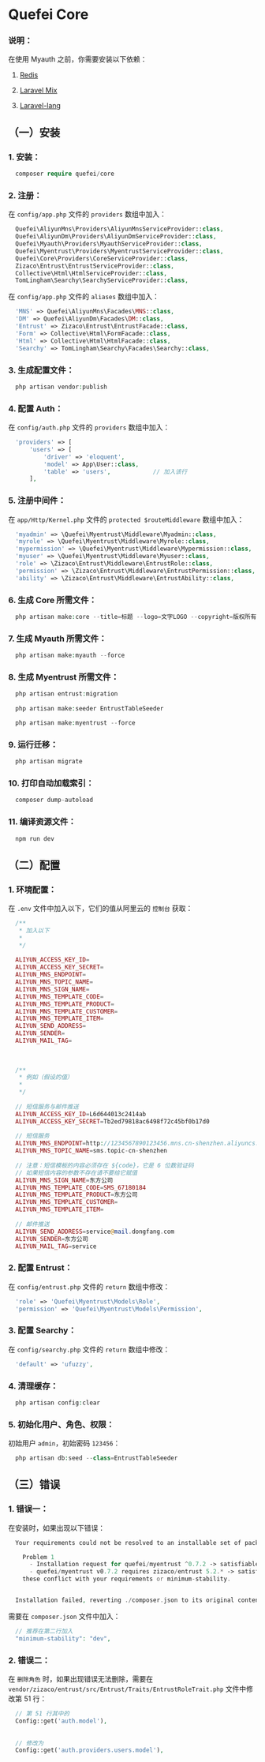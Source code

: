 # Quefei Core




### 说明：


在使用 Myauth 之前，你需要安装以下依赖：

1. [Redis](http://www.redis.cn)

2. [Laravel Mix](http://d.laravel-china.org/docs/5.4/mix)

3. [Laravel-lang](https://github.com/caouecs/Laravel-lang)




## （一）安装



### 1. 安装：


```php
  composer require quefei/core
```



### 2. 注册：


在 `config/app.php` 文件的 `providers` 数组中加入：

```php
  Quefei\AliyunMns\Providers\AliyunMnsServiceProvider::class,
  Quefei\AliyunDm\Providers\AliyunDmServiceProvider::class,
  Quefei\Myauth\Providers\MyauthServiceProvider::class,
  Quefei\Myentrust\Providers\MyentrustServiceProvider::class,
  Quefei\Core\Providers\CoreServiceProvider::class,
  Zizaco\Entrust\EntrustServiceProvider::class,
  Collective\Html\HtmlServiceProvider::class,
  TomLingham\Searchy\SearchyServiceProvider::class,
```


在 `config/app.php` 文件的 `aliases` 数组中加入：

```php
  'MNS' => Quefei\AliyunMns\Facades\MNS::class,
  'DM' => Quefei\AliyunDm\Facades\DM::class,
  'Entrust' => Zizaco\Entrust\EntrustFacade::class,
  'Form' => Collective\Html\FormFacade::class,
  'Html' => Collective\Html\HtmlFacade::class,
  'Searchy' => TomLingham\Searchy\Facades\Searchy::class,
```



### 3. 生成配置文件：


```php
  php artisan vendor:publish
```



### 4. 配置 Auth：


在 `config/auth.php` 文件的 `providers` 数组中加入：

```php
  'providers' => [
      'users' => [
          'driver' => 'eloquent',
          'model' => App\User::class,
          'table' => 'users',            // 加入该行
      ],
```



### 5. 注册中间件：


在 `app/Http/Kernel.php` 文件的 `protected $routeMiddleware` 数组中加入：

```php
  'myadmin' => \Quefei\Myentrust\Middleware\Myadmin::class,
  'myrole' => \Quefei\Myentrust\Middleware\Myrole::class,
  'mypermission' => \Quefei\Myentrust\Middleware\Mypermission::class,
  'myuser' => \Quefei\Myentrust\Middleware\Myuser::class,
  'role' => \Zizaco\Entrust\Middleware\EntrustRole::class,
  'permission' => \Zizaco\Entrust\Middleware\EntrustPermission::class,
  'ability' => \Zizaco\Entrust\Middleware\EntrustAbility::class,
```



### 6. 生成 Core 所需文件：


```php
  php artisan make:core --title=标题 --logo=文字LOGO --copyright=版权所有者
```



### 7. 生成 Myauth 所需文件：


```php
  php artisan make:myauth --force
```



### 8. 生成 Myentrust 所需文件：


```php
  php artisan entrust:migration
  
  php artisan make:seeder EntrustTableSeeder

  php artisan make:myentrust --force
```



### 9. 运行迁移：


```php
  php artisan migrate
```



### 10. 打印自动加载索引：


```php
  composer dump-autoload
```



### 11. 编译资源文件：


```php
  npm run dev
```




## （二）配置



### 1. 环境配置：


在 `.env` 文件中加入以下，它们的值从阿里云的 `控制台` 获取：

```php
  /**
   * 加入以下
   * 
   */
   
  ALIYUN_ACCESS_KEY_ID=
  ALIYUN_ACCESS_KEY_SECRET=
  ALIYUN_MNS_ENDPOINT=
  ALIYUN_MNS_TOPIC_NAME=
  ALIYUN_MNS_SIGN_NAME=
  ALIYUN_MNS_TEMPLATE_CODE=
  ALIYUN_MNS_TEMPLATE_PRODUCT=
  ALIYUN_MNS_TEMPLATE_CUSTOMER=
  ALIYUN_MNS_TEMPLATE_ITEM=
  ALIYUN_SEND_ADDRESS=
  ALIYUN_SENDER=
  ALIYUN_MAIL_TAG=
  
  
  
  /**
   * 例如（假设的值）
   * 
   */
   
  // 短信服务与邮件推送
  ALIYUN_ACCESS_KEY_ID=L6d644013c2414ab                                        // Access Key ID
  ALIYUN_ACCESS_KEY_SECRET=Tb2ed79818ac6498f72c45bf0b17d0                      // Access Key Secret
  
  // 短信服务
  ALIYUN_MNS_ENDPOINT=http://1234567890123456.mns.cn-shenzhen.aliyuncs.com     // Mns Endpoint
  ALIYUN_MNS_TOPIC_NAME=sms.topic-cn-shenzhen                                  // 主题名称
  
  // 注意：短信模板的内容必须存在 ${code}，它是 6 位数验证码
  // 如果短信内容的参数不存在请不要给它赋值
  ALIYUN_MNS_SIGN_NAME=东方公司                                                // 短信签名
  ALIYUN_MNS_TEMPLATE_CODE=SMS_67180184                                        // 短信模板的 CODE
  ALIYUN_MNS_TEMPLATE_PRODUCT=东方公司                                         // 短信内容的 ${product}
  ALIYUN_MNS_TEMPLATE_CUSTOMER=                                                // 短信内容的 ${customer}
  ALIYUN_MNS_TEMPLATE_ITEM=
  
  // 邮件推送
  ALIYUN_SEND_ADDRESS=service@mail.dongfang.com                                // 发信地址
  ALIYUN_SENDER=东方公司                                                        // 发件人（用户自定义）
  ALIYUN_MAIL_TAG=service                                                      // 邮件标签
```



### 2. 配置 Entrust：


在 `config/entrust.php` 文件的 `return` 数组中修改：

```php
  'role' => 'Quefei\Myentrust\Models\Role',
  'permission' => 'Quefei\Myentrust\Models\Permission',
```



### 3. 配置 Searchy：


在 `config/searchy.php` 文件的 `return` 数组中修改：

```php
  'default' => 'ufuzzy',
```



### 4. 清理缓存：


```php
  php artisan config:clear
```



### 5. 初始化用户、角色、权限：


初始用户 `admin`，初始密码 `123456`：

```php
  php artisan db:seed --class=EntrustTableSeeder
```




## （三）错误



### 1. 错误一：


在安装时，如果出现以下错误：

```php
  Your requirements could not be resolved to an installable set of packages.

    Problem 1
      - Installation request for quefei/myentrust ^0.7.2 -> satisfiable by quefei/myentrust[v0.7.2].
      - quefei/myentrust v0.7.2 requires zizaco/entrust 5.2.* -> satisfiable by zizaco/entrust[5.2.x-dev] but 
	these conflict with your requirements or minimum-stability.


  Installation failed, reverting ./composer.json to its original content.
```


需要在 `composer.json` 文件中加入：

```php
  // 推荐在第二行加入
  "minimum-stability": "dev",
```



### 2. 错误二：


在 `删除角色` 时，如果出现错误无法删除，需要在 `vendor/zizaco/entrust/src/Entrust/Traits/EntrustRoleTrait.php` 文件中修改第 51 行：

```php
  // 第 51 行其中的
  Config::get('auth.model'),
  
  
  // 修改为
  Config::get('auth.providers.users.model'),
```

